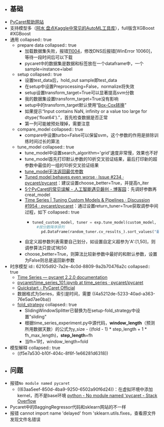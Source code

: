 - ## 基础
- [PyCaret帮助网站](https://pycaret.readthedocs.io/en/latest/installation.html)
- 支持模型多（[阿水 盘点Kaggle中常见的AutoML工具库](https://zhuanlan.zhihu.com/p/427547997)），full版含XGBoost #XGBoost
- 通用
  collapsed:: true
	- prepare data
	  collapsed:: true
		- 加载数据集失败，报错[11004](https://docs.microsoft.com/zh-cn/windows/win32/debug/system-error-codes--9000-11999-)，修改DNS后报错[WinError 10060]，等待一段时间后可以下载
		- pycaret中的数据集是数据和标签放在一个dataframe中，一个sample=instance+label
	- setup
	  collapsed:: true
		- 设置test_data后，hold_out sample即test_data
		- 在setup中设置Preprocessing=False，normalize将失效
		- setup设置transform_target=True可以显著提高svm分数
		- 我的数据集设置transform_target=True没有影响
		- setup中的transform_target默认使用“[Box-Cox转换](https://zhuanlan.zhihu.com/p/38956042)”
		- 如果提示“Input contains NaN, infinity or a value too large for dtype('float64').”，首先检查数据是否正常
		- 第一列可能被预处理掉，需要注意
	- compare_model
	  collapsed:: true
		- compare中设置turbo=False可以保留svm，这个参数的作用是排除训练时间过长的算法
	- tune_model
	  collapsed:: true
		- tune_model中设置search_algorithm='grid'速度非常慢，效果也不好
		- tune_model首先打印默认参数的10折交叉验证结果，最后打印新的超参数中最佳的一组的10折交叉验证结果
		- [tune_model无法返回最优参数](https://github.com/pycaret/pycaret/issues/1987)
		- [Tuned model behaves even worse · Issue #234 · pycaret/pycaret](https://github.com/pycaret/pycaret/issues/234)：建议设置choose_better=True，并提高n_iter
		- [5个PyCaret的常见误解 - 人工智能遇见磐创 - 博客园](https://www.cnblogs.com/panchuangai/p/13967157.html)：先调好参数再creat_model
		- [Time Series | Tuning Custom Models & Pipelines · Discussion #1954 · pycaret/pycaret](https://github.com/pycaret/pycaret/discussions/1954)：通过设置return_tuner=True获取调参中间过程，如下
		  collapsed:: true
			- ``` python
			  tuned_custom_model, tuner = exp.tune_model(custom_model, custom_grid=my_grid, return_tuner=True)
			    #按分数降序排列
			      pd.DataFrame(random_tuner.cv_results_).sort_values("最后一列表头")
			  
			  ```
		- 自定义超参数列表需要自己划分，如设置自定义超参为\'A':[1,50]，则调参算法只尝试1和50
		- choose_better=True，则算法比较新参数中最好的和默认参数，设置为False则总是返回新参数
- 时序模型
  id:: 62105d92-7a2e-4c0d-8809-9a2b70476a2c
  collapsed:: true
	- [Time Series — pycaret 2.2.0 documentation](https://pycaret.readthedocs.io/en/time_series/api/time_series.html)
	- [pycaret/time_series_101.ipynb at time_series · pycaret/pycaret](https://github.com/pycaret/pycaret/blob/time_series/time_series_101.ipynb)
	- [Quickstart - PyCaret Official](https://pycaret.gitbook.io/docs/get-started/quickstart#time-series-beta)
	- 数据格式为Series，索引是时间，需要 ((4a5212de-5233-40ad-a363-76e5ad7ae0ba))
	- [fold_strategy](https://github.com/pycaret/pycaret/discussions/1761)
	  collapsed:: true
		- SlidingWindowSplitter已替换为在setup-fold_strategy中设置"sliding"
		- 根据time_series_experiment.py中源代码，**window_length**（预测所用数据天数）的公式为y_size - ((fold - 1) * step_length + 1 * fh_max_length)，**step_length**=fh
		- 当fh=1时，window_length=fold
- 模型解释
  collapsed:: true
	- ((f5e7a530-b10f-404c-8f6f-1e66281d6318))
- ## 问题
- 报错`No module named pycaret`
	- ((63aa5eef-850d-4ba9-9250-6502a90f6d24))：在虚拟环境中添加kernel，而不是base环境 [python - No module named 'pycaret - Stack Overflow](https://stackoverflow.com/questions/68310729/no-module-named-pycaret)
- Pycaret中的BaggingRegressor代码和sklearn网站的不一样
- 报错 cannot import name 'delayed' from 'sklearn.utils.fixes，查看原文件发现文件名错误